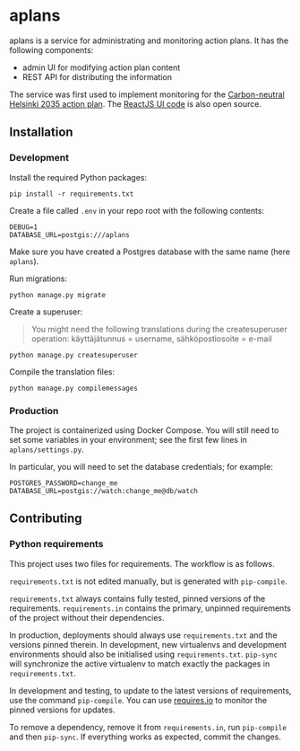 # aplans

aplans is a service for administrating and monitoring action plans. It has the following components:

- admin UI for modifying action plan content
- REST API for distributing the information

The service was first used to implement monitoring for the [Carbon-neutral Helsinki 2035 action plan](https://www.stadinilmasto.fi/files/2018/03/Executive_summary_HNH2035.pdf). The [ReactJS UI code](https://github.com/City-of-Helsinki/cnh-ui) is also open source.

## Installation

### Development

Install the required Python packages:

```shell
pip install -r requirements.txt
```

Create a file called `.env` in your repo root with the following contents:

```
DEBUG=1
DATABASE_URL=postgis:///aplans
```

Make sure you have created a Postgres database with the same name (here `aplans`).

Run migrations:

```shell
python manage.py migrate
```

Create a superuser:
> You might need the following translations during the createsuperuser operation: käyttäjätunnus = username, sähköpostiosoite = e-mail

```shell
python manage.py createsuperuser
```

Compile the translation files:

```shell
python manage.py compilemessages
```

### Production

The project is containerized using Docker Compose. You will still need to set some
variables in your environment; see the first few lines in `aplans/settings.py`.

In particular, you will need to set the database credentials; for example:

```
POSTGRES_PASSWORD=change_me
DATABASE_URL=postgis://watch:change_me@db/watch
```

## Contributing

### Python requirements

This project uses two files for requirements. The workflow is as follows.

`requirements.txt` is not edited manually, but is generated
with `pip-compile`.

`requirements.txt` always contains fully tested, pinned versions
of the requirements. `requirements.in` contains the primary, unpinned
requirements of the project without their dependencies.

In production, deployments should always use `requirements.txt`
and the versions pinned therein. In development, new virtualenvs
and development environments should also be initialised using
`requirements.txt`. `pip-sync` will synchronize the active
virtualenv to match exactly the packages in `requirements.txt`.

In development and testing, to update to the latest versions
of requirements, use the command `pip-compile`. You can
use [requires.io](https://requires.io) to monitor the
pinned versions for updates.

To remove a dependency, remove it from `requirements.in`,
run `pip-compile` and then `pip-sync`. If everything works
as expected, commit the changes.
